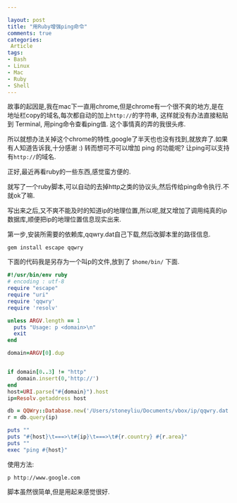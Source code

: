 ```yaml
---

layout: post
title: "用Ruby增强ping命令"
comments: true
categories: 
 Article
tags:
- Bash
- Linux
- Mac
- Ruby
- Shell
---
```


故事的起因是,我在mac下一直用chrome,但是chrome有一个很不爽的地方,是在地址栏copy的域名,每次都自动的加上`http://`的字符串, 这样就没有办法直接粘贴到 Terminal, 用ping命令查看ping值. 这个事情真的弄的我很头疼.

所以就想办法关掉这个chrome的特性,google了半天也也没有找到,就放弃了.如果有人知道告诉我,十分感谢 :)
转而想可不可以增加 ping 的功能呢? 让ping可以支持有`http://`的域名.

正好,最近再看ruby的一些东西,感觉蛮方便的.

就写了一个ruby脚本,可以自动的去掉http之类的协议头,然后传给ping命令执行.不就ok了嘛.

写出来之后,又不爽不能及时的知道ip的地理位置,所以呢,就又增加了调用纯真的ip数据库,顺便把ip的地理位置信息现实出来.

第一步,安装所需要的依赖库,qqwry.dat自己下载,然后改脚本里的路径信息.

``` 
gem install escape qqwry
```
下面的代码我是另存为一个叫p的文件,放到了 `$home/bin/` 下面.
``` ruby
#!/usr/bin/env ruby
# encoding : utf-8
require "escape"
require "uri"
require 'qqwry'
require 'resolv'

unless ARGV.length == 1
  puts "Usage: p <domain>\n"
  exit
end

domain=ARGV[0].dup


if domain[0..3] != "http"
   domain.insert(0,'http://')
end
host=URI.parse("#{domain}").host
ip=Resolv.getaddress host

db = QQWry::Database.new('/Users/stoneyliu/Documents/vbox/ip/qqwry.dat')
r = db.query(ip)

puts ""
puts "#{host}\t===>\t#{ip}\t===>\t#{r.country} #{r.area}"
puts ""
exec "ping #{host}"
```


使用方法:
```
p http://www.google.com 
```
脚本虽然很简单,但是用起来感觉很好.
